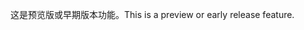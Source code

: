 <span data-ttu-id="85e4f-101">这是预览版或早期版本功能。</span><span class="sxs-lookup"><span data-stu-id="85e4f-101">This is a preview or early release feature.</span></span>